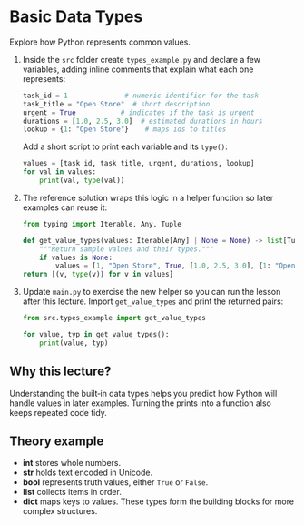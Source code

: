 # Basic Data Types

Explore how Python represents common values.

1. Inside the `src` folder create `types_example.py` and declare a few
   variables, adding inline comments that explain what each one
   represents:
   ```python
   task_id = 1              # numeric identifier for the task
   task_title = "Open Store"  # short description
   urgent = True           # indicates if the task is urgent
   durations = [1.0, 2.5, 3.0]  # estimated durations in hours
   lookup = {1: "Open Store"}    # maps ids to titles
   ```
   Add a short script to print each variable and its `type()`:
   ```python
   values = [task_id, task_title, urgent, durations, lookup]
   for val in values:
       print(val, type(val))
   ```
2. The reference solution wraps this logic in a helper function
   so later examples can reuse it:
   ```python
   from typing import Iterable, Any, Tuple

   def get_value_types(values: Iterable[Any] | None = None) -> list[Tuple[Any, type]]:
       """Return sample values and their types."""
       if values is None:
           values = [1, "Open Store", True, [1.0, 2.5, 3.0], {1: "Open Store"}]
   return [(v, type(v)) for v in values]
   ```

3. Update `main.py` to exercise the new helper so you can run the
   lesson after this lecture. Import `get_value_types` and print the
   returned pairs:
   ```python
   from src.types_example import get_value_types

   for value, typ in get_value_types():
       print(value, typ)
   ```

## Why this lecture?

Understanding the built‑in data types helps you predict how Python will
handle values in later examples. Turning the prints into a function also
keeps repeated code tidy.
## Theory example
- **int** stores whole numbers.
- **str** holds text encoded in Unicode.
- **bool** represents truth values, either `True` or `False`.
- **list** collects items in order.
- **dict** maps keys to values.
These types form the building blocks for more complex structures.
